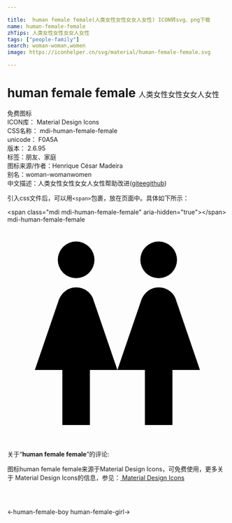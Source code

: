 ```yaml
---

title:  human female female(人类女性女性女女人女性) ICON转svg、png下载
name: human-female-female
zhTips: 人类女性女性女女人女性
tags: ["people-family"]
search: woman-woman,women
image: https://iconhelper.cn/svg/material/human-female-female.svg

---
```


# human female female  <small style="font-size: 60%;font-weight: 100">人类女性女性女女人女性</small>


<div class="detail-page">
<p>
<span><span class="badge-success badge">免费图标</span> </span>
<br/>
<span>
ICON库：
<span class="badge-secondary badge">Material Design Icons</span> 
</span>
<br/>
<span>
CSS名称：
<span class="badge-secondary badge">mdi-human-female-female</span> 
</span>
<br/>
<span>
unicode：
<span class="badge-secondary badge">F0A5A</span> 
<copy-btn content='F0A5A' btn-title=""></copy-btn>
<copy-btn :content='String.fromCodePoint(parseInt("F0A5A", 16))' btn-title="复制U"></copy-btn>
</span>
<br/>
<span>
版本：
<span class="badge-secondary badge">2.6.95</span> 
</span><br/><span>标签：<span class="badge-light badge"><router-link to="/tags/people-family.html">朋友、家庭</router-link></span></span>
<br/>
<span>图标来源/作者：<span class="badge-light badge">Henrique César Madeira</span></span> 
<br/>
<span>别名：<span class="badge-light badge">woman-woman</span><span class="badge-light badge">women</span></span><br/><span class="zh-detail">中文描述：<span class="badge-primary badge">人类女性女性女女人女性</span><span class="help-link"><span>帮助改进</span>(<a href="https://gitee.com/liuwave/icon-helper/edit/master/json/material/human-female-female.json" target="_blank" rel="noopener noreferrer">gitee</a><a href="https://github.com/liuwave/icon-helper/edit/master/json/material/human-female-female.json" target="_blank" rel="noopener noreferrer">github</a></span>)</span><br/>
</p>
</div>
<div class="alert alert-dark">
  <i class="mdi mdi-human-female-female mdi-48px"></i>
  <i class="mdi mdi-human-female-female mdi-36px"></i>
  <i class="mdi mdi-human-female-female mdi-24px"></i>
  <i class="mdi mdi-human-female-female mdi-18px"></i>
</div>
<div>
  <p>引入css文件后，可以用<code>&lt;span&gt;</code>包裹，放在页面中。具体如下所示：    
  </p>
  <div class="alert alert-primary" style="font-size: 14px">
    &lt;span class="mdi mdi-human-female-female" aria-hidden="true"&gt;&lt;/span&gt;
    <copy-btn content='<span class="mdi mdi-human-female-female" aria-hidden="true"></span>'></copy-btn>
  </div>
  <div class="alert alert-secondary">
    <i class="mdi mdi-human-female-female"
    style="font-size: 24px"
    aria-hidden="true"></i> mdi-human-female-female
    <copy-btn content="mdi-human-female-female" btn-title="复制图标名称"></copy-btn>
  </div>
</div>
<div id="svg" class="svg-wrap">
<svg xmlns="http://www.w3.org/2000/svg" viewBox="0 0 24 24"><path d="M7.5,2A2,2 0 0,1 9.5,4A2,2 0 0,1 7.5,6A2,2 0 0,1 5.5,4A2,2 0 0,1 7.5,2M6,22V16H3L5.6,8.4C5.9,7.6 6.6,7 7.5,7C8.4,7 9.2,7.6 9.4,8.4L12,16L14.6,8.4C14.9,7.6 15.6,7 16.5,7C17.4,7 18.2,7.6 18.4,8.4L21,16H18V22H15V16H12L9,16V22H6M16.5,2A2,2 0 0,1 18.5,4A2,2 0 0,1 16.5,6A2,2 0 0,1 14.5,4A2,2 0 0,1 16.5,2Z" /></svg>
</div>
<detail full-name='mdi-human-female-female'></detail>
<div class="icon-detail__container">
<p>关于“<b>human female female</b>”的评论:</p>
</div>
<Vssue title="关于“human female female”的评论" />    
<div><p>图标human female female来源于Material Design Icons，可免费使用，更多关于 Material Design Icons的信息，参见：<a target="_blank" href="https://iconhelper.cn/material.html"> Material Design Icons</a>
</p></div>

<div style="padding:2rem 0 " class="page-nav"><p class="inner"><span class="prev">←<router-link to="/icon/human-female-boy.html">human-female-boy</router-link></span> <span class="next"><router-link to="/icon/human-female-girl.html">human-female-girl</router-link>→</span></p></div>

